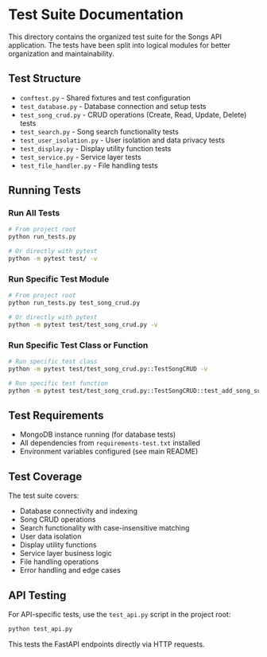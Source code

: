# Test Suite Documentation

This directory contains the organized test suite for the Songs API application. The tests have been split into logical modules for better organization and maintainability.

## Test Structure

- `conftest.py` - Shared fixtures and test configuration
- `test_database.py` - Database connection and setup tests
- `test_song_crud.py` - CRUD operations (Create, Read, Update, Delete) tests
- `test_search.py` - Song search functionality tests
- `test_user_isolation.py` - User isolation and data privacy tests
- `test_display.py` - Display utility function tests
- `test_service.py` - Service layer tests
- `test_file_handler.py` - File handling tests

## Running Tests

### Run All Tests
```bash
# From project root
python run_tests.py

# Or directly with pytest
python -m pytest test/ -v
```

### Run Specific Test Module
```bash
# From project root
python run_tests.py test_song_crud.py

# Or directly with pytest
python -m pytest test/test_song_crud.py -v
```

### Run Specific Test Class or Function
```bash
# Run specific test class
python -m pytest test/test_song_crud.py::TestSongCRUD -v

# Run specific test function
python -m pytest test/test_song_crud.py::TestSongCRUD::test_add_song_success -v
```

## Test Requirements

- MongoDB instance running (for database tests)
- All dependencies from `requirements-test.txt` installed
- Environment variables configured (see main README)

## Test Coverage

The test suite covers:
- Database connectivity and indexing
- Song CRUD operations
- Search functionality with case-insensitive matching
- User data isolation
- Display utility functions
- Service layer business logic
- File handling operations
- Error handling and edge cases

## API Testing

For API-specific tests, use the `test_api.py` script in the project root:

```bash
python test_api.py
```

This tests the FastAPI endpoints directly via HTTP requests.